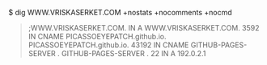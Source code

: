 $ dig WWW.VRISKASERKET.COM +nostats +nocomments +nocmd
  > ;WWW.VRISKASERKET.COM.                     IN      A
  > WWW.VRISKASERKET.COM.              3592    IN      CNAME   PICASSOEYEPATCH.github.io.
  > PICASSOEYEPATCH.github.io.      43192   IN      CNAME   GITHUB-PAGES-SERVER .
  > GITHUB-PAGES-SERVER .         22      IN      A       192.0.2.1